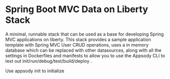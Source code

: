 # Spring Boot MVC Data on Liberty Stack

A minimal, runnable  stack that can be used as a base for developing Spring MVC applications on liberty. This stack provides a sample application template with Spring MVC User CRUD operations, uses a in memory database which can be replaced with other datasources, along with all the settings in Dockerfiles and manifests to allow you to use the Appsody CLI to test out init/run/debug/test/build/deploy .

Use appsody init to initialize
